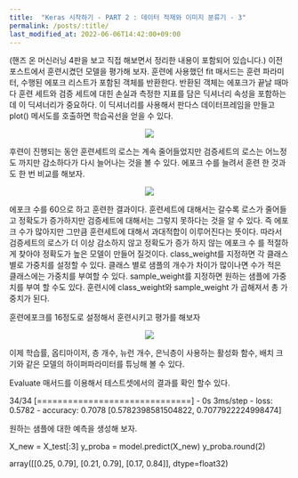 ```yaml
---
title:  "Keras 시작하기 - PART 2 : 데이터 적재와 이미지 분류기 - 3"
permalink: /posts/:title/
last_modified_at: 2022-06-06T14:42:00+09:00
---
```


(핸즈 온 머신러닝 4판을 보고 직접 해보면서 정리한 내용이 포함되어 있습니다.)
이전 포스트에서 훈련시켰던 모델을 평가해 보자. 훈련에 사용했던 fit 매서드는 훈련 파라미터, 수행된 에포크 리스트가 포함된 객체를 반환한다. 반환된 객체는 에포크가 끝날 때마다 훈련 세트와 검증 세트에 대힌 손실과 측정한 지표를 담은 딕셔너리 속성을 포함하는데 이 딕셔너리가 중요하다. 이 딕셔너리를 사용해서 판다스 데이터프레임을 만들고 plot() 메서도를 호출하면 학습곡선을 얻을 수 있다. 


<p align="center"><img src="{{site.url}}/assets/images/20220606_1_1.png"></p>
 
후련이 진행되는 동안 훈련세트의 로스는 계속 줄어들었지만 검증세트의 로스는 어느정도 까지만 감소하다가 다시 늘어나는 것을 볼 수 있다. 에포크 수를 늘려서 훈련 한 것과도 한 번 비교를 해보자.

<p align="center"><img src="{{site.url}}/assets/images/20220606_1_2.png"></p>
 
에포크 수를 60으로 하고 훈련한 결과이다. 훈련세트에 대해서는 갈수록 로스가 줄어들고 정확도가 증가하지만 검증세트에 대해서는 그렇지 못하다는 것을 알 수 있다. 즉 에포크 수가 많아지만 그만큼 훈련세트에 대해서 과대적합이 이루어진다는 뜻이다. 따라서 검증세트의 로스가 더 이상 감소하지 않고 정확도가 증가 하지 않는 에포크 수 를 적절하게 찾아야 정확도가 높은 모델이 만들어 질것이다. class_weight를 지정하면 각 클래스별로 가중치를 설정할 수 있다. 클래스 별로 샘플의 개수가 차이가 많이나면 수가 적은 클래스에는 가중치를 부여할 수 있다. sample_weight를 지정하면 원하는 샘플에 가중치를 부여 할 수도 있다. 훈련시에 class_weight와 sample_weight 가 곱해져서 총 가중치가 된다. 

훈련에포크를 16정도로 설정해서 훈련시키고 평가를 해보자
 
<p align="center"><img src="{{site.url}}/assets/images/20220606_1_3.png"></p>


이제 학습률, 옵티마이저, 층 개수, 뉴런 개수, 은닉층이 사용하는 활성화 함수, 배치 크기와 같은 모델의 하이퍼파라미터를 튜닝해 볼 수 있다.

Evaluate 매서드를 이용해서 테스트셋에서의 결과를 확인 할수 있다. 

34/34 [==============================] - 0s 3ms/step - loss: 0.5782 - accuracy: 0.7078
[0.5782398581504822, 0.7077922224998474]

원하는 샘플에 대한 예측을 생성해 보자.

X_new = X_test[:3]
y_proba = model.predict(X_new)
y_proba.round(2)
>>
array([[0.25, 0.79],
       [0.21, 0.79],
       [0.17, 0.84]], dtype=float32)
